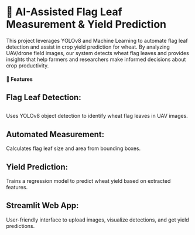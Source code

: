<h1>🌾 AI-Assisted Flag Leaf Measurement & Yield Prediction</h1>

This project leverages YOLOv8 and Machine Learning to automate flag leaf detection and assist in crop yield prediction for wheat. By analyzing UAV/drone field images, our system detects wheat flag leaves and provides insights that help farmers and researchers make informed decisions about crop productivity.

<h4>🚀 Features</h4>

<h2>Flag Leaf Detection:<h2></h2> Uses YOLOv8 object detection to identify wheat flag leaves in UAV images.

<h2>Automated Measurement:</h2> Calculates flag leaf size and area from bounding boxes.

<h2>Yield Prediction:</h2> Trains a regression model to predict wheat yield based on extracted features.

<h2>Streamlit Web App:</h2> User-friendly interface to upload images, visualize detections, and get yield predictions.


